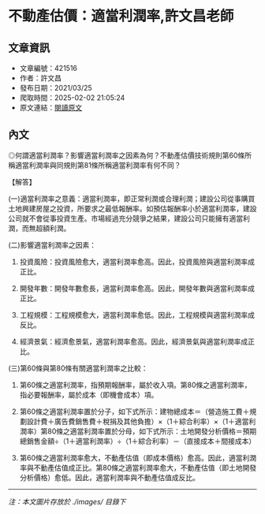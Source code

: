 # 不動產估價：適當利潤率,許文昌老師

## 文章資訊
- 文章編號：421516
- 作者：許文昌
- 發布日期：2021/03/25
- 爬取時間：2025-02-02 21:05:24
- 原文連結：[閱讀原文](https://real-estate.get.com.tw/Columns/detail.aspx?no=421516)

## 內文
◎何謂適當利潤率？影響適當利潤率之因素為何？不動產估價技術規則第60條所稱適當利潤率與同規則第81條所稱適當利潤率有何不同？

【解答】

(一)適當利潤率之意義：適當利潤率，即正常利潤或合理利潤；建設公司從事購買土地興建房屋之投資，所要求之最低報酬率。如預估報酬率小於適當利潤率，建設公司就不會從事投資生產。市場經過充分競爭之結果，建設公司只能擁有適當利潤，而無超額利潤。

(二)影響適當利潤率之因素：

1. 投資風險：投資風險愈大，適當利潤率愈高。因此，投資風險與適當利潤率成正比。

2. 開發年數：開發年數愈長，適當利潤率愈高。因此，開發年數與適當利潤率成正比。

3. 工程規模：工程規模愈大，適當利潤率愈低。因此，工程規模與適當利潤率成反比。

4. 經濟景氣：經濟愈景氣，適當利潤率愈高。因此，經濟景氣與適當利潤率成正比。

(三)第60條與第80條有關適當利潤率之比較：

1. 第60條之適當利潤率，指預期報酬率，屬於收入項。第80條之適當利潤率，指必要報酬率，屬於成本（即機會成本）項。

2. 第60條之適當利潤率置於分子，如下式所示：建物總成本＝（營造施工費＋規劃設計費＋廣告費銷售費＋稅捐及其他負擔）×（1＋綜合利率）×（1＋適當利潤率）第80條之適當利潤率置於分母，如下式所示：土地開發分析價格＝預期總銷售金額÷（1＋適當利潤率）÷（1＋綜合利率）－（直接成本＋間接成本）

3. 第60條之適當利潤率愈大，不動產估值（即成本價格）愈高。因此，適當利潤率與不動產估值成正比。第80條之適當利潤率愈大，不動產估值（即土地開發分析價格）愈低。因此，適當利潤率與不動產估值成反比。

---
*注：本文圖片存放於 ./images/ 目錄下*
